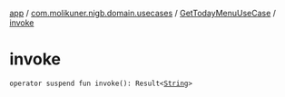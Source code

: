 [app](../../index.md) / [com.molikuner.nigb.domain.usecases](../index.md) / [GetTodayMenuUseCase](index.md) / [invoke](./invoke.md)

# invoke

`operator suspend fun invoke(): Result<`[`String`](https://kotlinlang.org/api/latest/jvm/stdlib/kotlin/-string/index.html)`>`